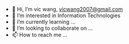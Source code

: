 - 👋 Hi, I’m vic wang, vicwang2007@gmail.com
- 👀 I’m interested in Information Technologies
- 🌱 I’m currently learning ...
- 💞️ I’m looking to collaborate on ...
- 📫 How to reach me ...

<!---
vicwang2007/vicwang2007 is a ✨ special ✨ repository because its `README.md` (this file) appears on your GitHub profile.
You can click the Preview link to take a look at your changes.
--->

